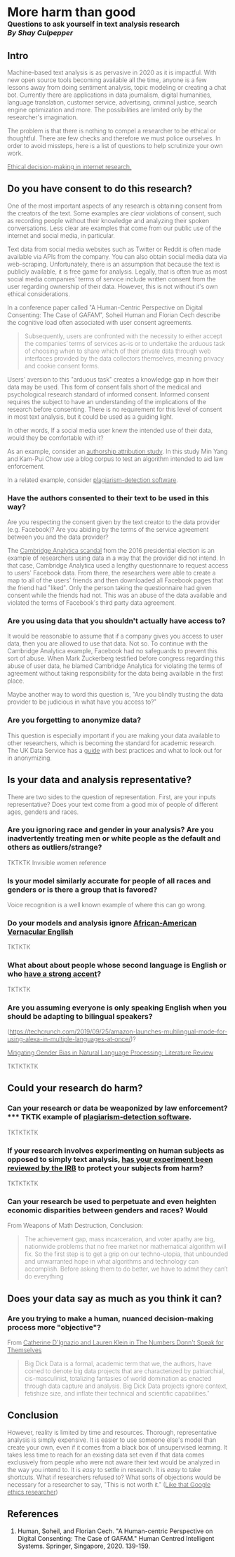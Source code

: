 <h1> More harm than good
    <br/>
    <span class="subtitle">Questions to ask yourself in text analysis research </span>
    <br/>
    <span class="byline">By Shay Culpepper </span>
</h1>

## Intro
Machine-based text analysis is as pervasive in 2020 as it is impactful. With new open source tools becoming available all the time, anyone is a few lessons away from doing sentiment analysis, topic modeling or creating a chat bot. Currently there are applications in data journalism, digital humanities, language translation, customer service, advertising, criminal justice, search engine optimization and more. The possibilities are limited only by the researcher's imagination. 

The problem is that there is nothing to compel a researcher to be ethical or thoughtful. There are few checks and therefore we must police ourselves. In order to avoid missteps, here is a list of questions to help scrutinize your own work.  

[Ethical decision-making in internet research.](http://aoir.org/reports/ethics2.pdf)

## Do you have consent to do this research?
One of the most important aspects of any research is obtaining consent from the creators of the text. Some examples are *clear* violations of consent, such as recording people without their knowledge and analyzing their spoken conversations. Less clear are examples that come from our public use of the internet and social media, in particular. 

Text data from social media websites such as Twitter or Reddit is often made available via APIs from the company. You can also obtain social media data via web-scraping. Unfortunately, there is an assumption that because the text is publicly available, it is free game for analysis. Legally, that is often true as most social media companies' terms of service include written consent from the user regarding ownership of their data. However, this is not without it's own ethical considerations.

In a conference paper called "A Human-Centric Perspective on Digital Consenting: The Case of GAFAM", Soheil Human and Florian Cech describe the cognitive load often associated with user consent agreements. 
> Subsequently, users are confronted with the necessity to either accept the companies’ terms of services as-is or to undertake the arduous task of choosing when to share which of their private data through web interfaces provided by the data collectors themselves, meaning privacy and cookie consent forms.

Users' aversion to this "arduous task" creates a knowledge gap in how their data may be used. This form of consent falls short of the medical and psychological research standard of informed consent. Informed consent requires the subject to have an understanding of the implications of the research before consenting. There is no requirement for this level of consent in most text analysis, but it could be used as a guiding light.

In other words, If a social media user knew the intended use of their data, would they be comfortable with it? 

As an example, consider an [authorship attribution study](https://link.springer.com/chapter/10.1007/978-3-642-55415-5_28). In this study Min Yang and Kam-Pui Chow use a blog corpus to test an algorithm intended to aid law enforcement. 

In a related example, consider [plagiarism-detection software](https://academicworks.cuny.edu/gc_pubs/670/). 

### Have the authors consented to their text to be used in this way?  
Are you respecting the consent given by the text creator to the data provider (e.g. Facebook)? Are you abiding by the terms of the service agreement between you and the data provider?

The [Cambridge Analytica scandal](https://www.nytimes.com/2018/04/04/us/politics/cambridge-analytica-scandal-fallout.html) from the 2016 presidential election is an example of researchers using data in a way that the provider did not intend. In that case, Cambridge Analytica used a lengthy questionnaire to request access to users' Facebook data. From there, the researchers were able to create a map to all of the users' friends and then downloaded all Facebook pages that the friend had "liked". Only the person taking the questionnaire had given consent while the friends had not. This was an abuse of the data available and violated the terms of Facebook's third party data agreement. 

### Are you using data that you shouldn't actually have access to?

It would be reasonable to assume that if a company gives you access to user data, then you are allowed to use that data. Not so. To continue with the Cambridge Analytica example, Facebook had no safeguards to prevent this sort of abuse. When Mark Zuckerberg testified before congress regarding this abuse of user data, he blamed Cambridge Analytica for violating the terms of agreement without taking responsibility for the data being available in the first place.

Maybe another way to word this question is, "Are you blindly trusting the data provider to be judicious in what have you access to?" 
### Are you forgetting to anonymize data? 
This question is especially important if you are making your data available to other researchers, which is becoming the standard for academic research. The UK Data Service has a [guide](https://www.ukdataservice.ac.uk/manage-data/legal-ethical/anonymisation/qualitative.aspx) with best practices and what to look out for in anonymizing. 

## Is your data and analysis representative?
There are two sides to the question of representation. First, are your inputs representative?  Does your text come from a good mix of people of different ages, genders and races.

### Are you ignoring race and gender in your analysis? Are you inadvertently treating men or white people as the default and others as outliers/strange? 
TKTKTK Invisible women reference

### Is your model similarly accurate for people of all races and genders or is there a group that is favored?
 Voice recognition is a well known example of where this can go wrong.
 ### Do your models and analysis ignore [African-American Vernacular English](https://www.nytimes.com/2020/03/23/technology/speech-recognition-bias-apple-amazon-google.html)
TKTKTK
### What about about people whose second language is English or who [have a strong accent](https://www.washingtonpost.com/graphics/2018/business/alexa-does-not-understand-your-accent/)? 
TKTKTK


### Are you assuming everyone is only speaking English when you should be adapting to bilingual speakers?
(https://techcrunch.com/2019/09/25/amazon-launches-multilingual-mode-for-using-alexa-in-multiple-languages-at-once/)?



[Mitigating Gender Bias in Natural Language Processing:
Literature Review](https://arxiv.org/pdf/1906.08976.pdf)


TKTKTKTK




## Could your research do harm?

### Can your research or data be weaponized by law enforcement? *** TKTK example of [plagiarism-detection software](https://academicworks.cuny.edu/gc_pubs/670/). 

TKTKTKTK


### If your research involves experimenting on human subjects as opposed to simply text analysis, [has your experiment been reviewed by the IRB](https://www.theatlantic.com/technology/archive/2014/06/everything-we-know-about-facebooks-secret-mood-manipulation-experiment/373648/) to  protect your subjects from harm?
TKTKTKTK


### Can your research be used to perpetuate and even heighten economic disparities between genders and races? Would 
From Weapons of Math Destruction, Conclusion:

> The achievement gap, mass incarceration, and voter apathy are big, nationwide problems that no free market nor mathematical algorithm will fix. So the first step is to get a grip on our techno-utopia, that unbounded and unwarranted hope in what algorithms and technology can accomplish. Before asking them to do better, we have to admit they can’t do everything


## Does your data say as much as you think it can? 

### Are you trying to make a human, nuanced decision-making process more "objective"? 
From [Catherine D'Ignazio and Lauren Klein in The Numbers Donn't Speak for Themselves](https://data-feminism.mitpress.mit.edu/pub/czq9dfs5/release/2#r6073173360) 
> Big Dick Data is a formal, academic term that we, the authors, have coined to denote big data projects that are characterized by patriarchial, cis-masculinist, totalizing fantasies of world domination as enacted through data capture and analysis. Big Dick Data projects ignore context, fetishize size, and inflate their technical and scientific capabilities."



## Conclusion
However, reality is limited by time and resources. Thorough, representative analysis is simply expensive. It is easier to use someone else's model than create your own, even if it comes from a black box of unsupervised learning. It takes less time to reach for an existing data set even if that data comes exclusively from people who were not aware their text would be analyzed in the way you intend to. It is _easy_ to settle in research. It is _easy_ to take shortcuts. What if researchers refused to? What sorts of objections would be necessary for a researcher to say, "This is not worth it." ([Like that Google ethics researcher](https://www.platformer.news/p/the-withering-email-that-got-an-ethical))


## References
1. Human, Soheil, and Florian Cech. "A Human-centric Perspective on Digital Consenting: The Case of GAFAM." Human Centred Intelligent Systems. Springer, Singapore, 2020. 139-159.




<style>
summary {
    margin-bottom: 0.75rem;
}

h2 {
    font-weight: bold;
}
p {
    font-weight: 200;
}
h3 {
    color: #222;
    /* font-style: italic; */
}

.subtitle, .byline {
    font-size: 1rem;
}

.byline {
    font-style: italic;
}
</style>
